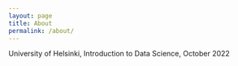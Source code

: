 ```yaml
---
layout: page
title: About
permalink: /about/
---
```


University of Helsinki, Introduction to Data Science, October 2022
